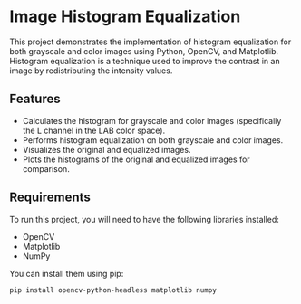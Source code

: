 # Image Histogram Equalization

This project demonstrates the implementation of histogram equalization for both grayscale and color images using Python, OpenCV, and Matplotlib. Histogram equalization is a technique used to improve the contrast in an image by redistributing the intensity values.

## Features

* Calculates the histogram for grayscale and color images (specifically the L channel in the LAB color space).
* Performs histogram equalization on both grayscale and color images.
* Visualizes the original and equalized images.
* Plots the histograms of the original and equalized images for comparison.

## Requirements

To run this project, you will need to have the following libraries installed:

* OpenCV
* Matplotlib
* NumPy

You can install them using pip:

```bash
pip install opencv-python-headless matplotlib numpy
